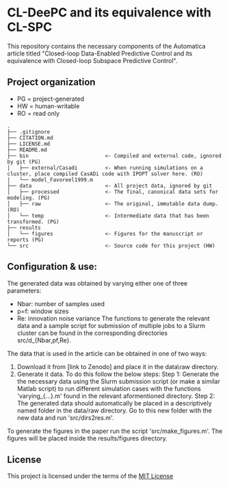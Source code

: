 # CL-DeePC and its equivalence with CL-SPC
This repository contains the necessary components of the Automatica article titled "Closed-loop Data-Enabled Predictive Control and its equivalence with Closed-loop Subspace Predictive Control".

## Project organization
- PG = project-generated
- HW = human-writable
- RO = read only
```
.
├── .gitignore
├── CITATION.md
├── LICENSE.md
├── README.md
├── bin                         <- Compiled and external code, ignored by git (PG)
│   ├── external/Casadi         <- When running simulations on a cluster, place compiled CasADi code with IPOPT solver here. (RO)
|   └── model_Favoreel1999.m    
├── data                        <- All project data, ignored by git
│   ├── processed               <- The final, canonical data sets for modeling. (PG)
│   ├── raw                     <- The original, immutable data dump. (RO)
│   └── temp                    <- Intermediate data that has been transformed. (PG)
├── results         
│   └── figures                 <- Figures for the manuscript or reports (PG)
└── src                         <- Source code for this project (HW)

```
## Configuration & use:
The generated data was obtained by varying either one of three parameters:
- Nbar: number of samples used
- p=f:  window sizes
- Re:   innovation noise variance
The functions to generate the relevant data and a sample script for submission of multiple jobs to a Slurm cluster can be found in the corresponding directories src/d_{Nbar,pf,Re}.

The data that is used in the article can be obtained in one of two ways:
1. Download it from [link to Zenodo] and place it in the data\raw directory.
2. Generate it data. To do this follow the below steps:
    Step 1: Generate the the necessary data using the Slurm submission script (or make a similar Matlab script) to run different simulation cases with the functions 'varying_{...}.m' found in the relevant aformentioned directory.
    Step 2: The generated data should automatically be placed in a descriptively named folder in the data/raw directory. Go to this new folder with the new data and run 'src/dirs2res.m'.

To generate the figures in the paper run the script 'src/make_figures.m'. The figures will be placed inside the results/figures directory.

## License

This project is licensed under the terms of the [MIT License](/LICENSE.md)
